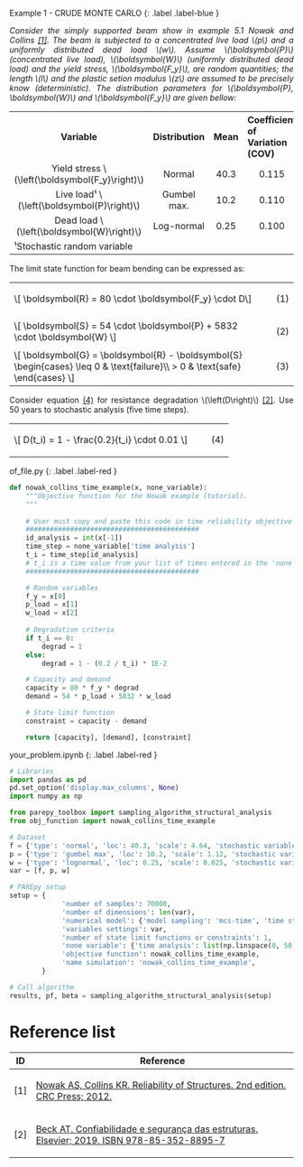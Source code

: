 <!-- ---
layout: home
parent: Quick Start
nav_order: 2
has_children: false
has_toc: false
title: Time-dependent structural reliability
--- -->

<!--Don't delete this script-->
<script src = "https://polyfill.io/v3/polyfill.min.js?features=es6"></script>
<script id = "MathJax-script" async src="https://cdn.jsdelivr.net/npm/mathjax@3/es5/tex-mml-chtml.js"></script>
<!--Don't delete this script-->

Example 1 - CRUDE MONTE CARLO
{: .label .label-blue }

<p align="justify">
<i>
Consider the simply supported beam show in example 5.1 Nowak and Collins <a href="#ref1">[1]</a>. The beam is subjected to a concentrated live load \(p\) and a uniformly distributed dead load \(w\). Assume \(\boldsymbol{P}\) (concentrated live load), \(\boldsymbol{W}\) (uniformly distributed dead load) and the yield stress, \(\boldsymbol{F_y}\), are random quantities; the length \(l\) and the plastic setion modulus \(z\) are assumed to be precisely know (deterministic). The distribution parameters for \(\boldsymbol{P}, \boldsymbol{W}\) and \(\boldsymbol{F_y}\) are given bellow:
</i>
</p>

<table style = "width:100%; text-align: center;">
    <tr>
        <th style="width: 25%;">Variable</th>
        <th style="width: 25%;">Distribution</th>
        <th style="width: 25%;">Mean</th>
        <th style="width: 25%; text-align: justify;">Coefficient of Variation (COV)</th>
    </tr>
    <tr>
        <td style="width: 25%;">Yield stress \(\left(\boldsymbol{F_y}\right)\)</td>
        <td style="width: 25%;">Normal</td>
        <td style="width: 25%;">40.3</td>
        <td style="width: 25%;">0.115</td>
    </tr>
    <tr>
        <td style="width: 25%;">Live load¹ \(\left(\boldsymbol{P}\right)\)</td>
        <td style="width: 25%;">Gumbel max.</td>
        <td style="width: 25%;">10.2</td>
        <td style="width: 25%;">0.110</td>
    </tr>
    <tr>
        <td style="width: 25%;">Dead load \(\left(\boldsymbol{W}\right)\)</td>
        <td style="width: 25%;">Log-normal</td>
        <td style="width: 25%;">0.25</td>
        <td style="width: 25%;">0.100</td>
    </tr>
    <tr>
        <td style = "text-align: left;" colspan="4">¹Stochastic random variable</td>
    </tr>
</table>

<p align="justify">
The limit state function for beam bending can be expressed as:
</p>

<table style = "width:100%">
    <tr>
        <td style="width: 90%;">\[ \boldsymbol{R} = 80 \cdot \boldsymbol{F_y} \cdot D\]</td>
        <td style="width: 10%;"><p align = "right" id = "eq1">(1)</p></td>
    </tr>
    <tr>
        <td style="width: 90%;">\[ \boldsymbol{S} = 54 \cdot \boldsymbol{P} + 5832 \cdot \boldsymbol{W} \]</td>
        <td style="width: 10%;"><p align = "right" id = "eq2">(2)</p></td>
    </tr>
    <tr>
        <td style="width: 90%;">\[ \boldsymbol{G} = \boldsymbol{R} - \boldsymbol{S} \begin{cases}
\leq 0 & \text{failure}\\ 
> 0 & \text{safe}
\end{cases} \]
        </td>
        <td style="width: 10%;"><p align = "right" id = "eq3">(3)</p></td>
    </tr>
</table>

<p align="justify">
Consider equation <a href="#eq4">(4)</a> for resistance degradation \(\left(D\right)\) <a href="#ref2">[2]</a>. Use 50 years to stochastic analysis (five time steps).
</p>

<table style = "width:100%">
    <tr>
        <td style="width: 90%;">\[ D(t_i) = 1 - \frac{0.2}{t_i} \cdot 0.01 \]</td>
        <td style="width: 10%;"><p align = "right" id = "eq4">(4)</p></td>
    </tr>
</table>

of_file.py
{: .label .label-red }

```python
def nowak_collins_time_example(x, none_variable):
    """Objective function for the Nowak example (tutorial).
    """
    
    # User must copy and paste this code in time reliability objective function
    ###########################################
    id_analysis = int(x[-1])
    time_step = none_variable['time analysis']
    t_i = time_step[id_analysis] 
    # t_i is a time value from your list of times entered in the 'none variable' key.
    ###########################################

    # Random variables
    f_y = x[0]
    p_load = x[1]
    w_load = x[2]
    
    # Degradation criteria
    if t_i == 0:
        degrad = 1
    else:
        degrad = 1 - (0.2 / t_i) * 1E-2

    # Capacity and demand
    capacity = 80 * f_y * degrad
    demand = 54 * p_load + 5832 * w_load

    # State limit function
    constraint = capacity - demand

    return [capacity], [demand], [constraint]
```

your_problem.ipynb
{: .label .label-red }

```python
# Libraries
import pandas as pd
pd.set_option('display.max_columns', None)
import numpy as np

from parepy_toolbox import sampling_algorithm_structural_analysis
from obj_function import nowak_collins_time_example

# Dataset
f = {'type': 'normal', 'loc': 40.3, 'scale': 4.64, 'stochastic variable': False, 'seed': None}
p = {'type': 'gumbel max', 'loc': 10.2, 'scale': 1.12, 'stochastic variable': True, 'seed': None}
w = {'type': 'lognormal', 'loc': 0.25, 'scale': 0.025, 'stochastic variable': False, 'seed': None}
var = [f, p, w]

# PAREpy setup
setup = {
             'number of samples': 70000, 
             'number of dimensions': len(var), 
             'numerical model': {'model sampling': 'mcs-time', 'time steps': 5}, 
             'variables settings': var, 
             'number of state limit functions or constraints': 1, 
             'none variable': {'time analysis': list(np.linspace(0, 50, num=5, endpoint=True))},
             'objective function': nowak_collins_time_example,
             'name simulation': 'nowak_collins_time_example',
        }

# Call algorithm
results, pf, beta = sampling_algorithm_structural_analysis(setup)
```

<!-- <h1>View results</h1>
<p align="justify">
Following instructions to see all results:
</p>

```python
print...bla bla bla
``` -->

<h1>Reference list</h1>

<table>
    <thead>
        <tr>
            <th>ID</th>
            <th>Reference</th>
        </tr>
    </thead>
    <tbody>
        <tr>
            <td><p align = "center" id = "ref1">[1]</p></td>
            <td><p align = "left"><a href="https://doi.org/10.1007/s00521-016-2328-2" target="_blank" rel="noopener noreferrer">Nowak AS, Collins KR. Reliability of Structures. 2nd edition. CRC Press; 2012.</a></p></td>
        </tr>
        <tr>
            <td><p align = "center" id = "ref2">[2]</p></td>
            <td><p align = "left"><a href="https://doi.org/10.1007/s00521-016-2328-2" target="_blank" rel="noopener noreferrer">Beck AT. Confiabilidade e segurança das estruturas. Elsevier; 2019. ISBN 978-85-352-8895-7</a></p></td>
        </tr>
    </tbody>
</table>